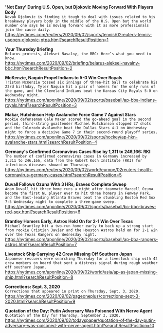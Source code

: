 **'Not Easy' During U.S. Open, but Djokovic Moving Forward With Players Body**\
`Novak Djokovic is finding it tough to deal with issues related to his breakaway players body in the middle of the U.S. Open but the world number one says he is moving forward with it as more professionals join the cause daily.`\
https://nytimes.com/reuters/2020/09/02/sports/tennis/02reuters-tennis-usopen-djokovic-ptpa.html?searchResultPosition=1

**Your Thursday Briefing**\
`Belarus protests, Aleksei Navalny, the BBC: Here’s what you need to know.`\
https://nytimes.com/2020/09/02/briefing/belarus-aleksei-navalny-bbc.html?searchResultPosition=2

**McKenzie, Naquin Propel Indians to 5-0 Win Over Royals**\
`Triston McKenzie tossed six innings of three-hit ball to celebrate his 23rd birthday, Tyler Naquin hit a pair of homers for the only runs of the game, and the Cleveland Indians beat the Kansas City Royals 5-0 on Wednesday night.`\
https://nytimes.com/aponline/2020/09/02/sports/baseball/ap-bba-indians-royals.html?searchResultPosition=3

**Makar, Hutchinson Help Avalanche Force Game 7 Against Stars**\
`Rookie defenseman Cale Makar scored the go-ahead goal in the second period, third-string goaltender Michael Hutchinson stopped 27 shots and the Colorado Avalanche beat the Dallas Stars 4-1 on Wednesday night to force a decisive Game 7 in their second-round playoff series.`\
https://nytimes.com/aponline/2020/09/02/sports/hockey/ap-hkn-avalanche-stars.html?searchResultPosition=4

**Germany's Confirmed Coronavirus Cases Rise by 1,311 to 246,166: RKI**\
`The number of confirmed coronavirus cases in Germany increased by 1,311 to 246,166, data from the Robert Koch Institute (RKI) for infectious diseases showed on Thursday.`\
https://nytimes.com/reuters/2020/09/02/world/europe/02reuters-health-coronavirus-germany-cases.html?searchResultPosition=5

**Duvall Follows Ozuna With 3 HRs; Braves Complete Sweep**\
`Adam Duvall hit three home runs a night after teammate Marcell Ozuna become the first NL player ever to hit three homers in Fenway Park, and the East-leading Atlanta Braves beat the stumbling Boston Red Sox 7-5 Wednesday night to complete a three-game sweep. `\
https://nytimes.com/aponline/2020/09/02/sports/baseball/bc-bbo-braves-red-sox.html?searchResultPosition=6

**Brantley Homers Early, Astros Hold On for 2-1 Win Over Texas**\
`Michael Brantley hit a two-run homer early to back up a strong start from rookie Cristian Javier and the Houston Astros held on for 2-1 win over the Texas Rangers on Wednesday night. `\
https://nytimes.com/aponline/2020/09/02/sports/baseball/ap-bba-rangers-astros.html?searchResultPosition=7

**Livestock Ship Carrying 42 Crew Missing Off Southern Japan**\
`Japanese rescuers were searching Thursday for a livestock ship with 42 crew members on board that sent a distress signal during rough weather off southern Japan.`\
https://nytimes.com/aponline/2020/09/02/world/asia/ap-as-japan-missing-ship.html?searchResultPosition=8

**Corrections: Sept. 3, 2020**\
`Corrections that appeared in print on Thursday, Sept. 3, 2020.`\
https://nytimes.com/2020/09/02/pageoneplus/corrections-sept-3-2020.html?searchResultPosition=9

**Quotation of the Day: Putin Adversary Was Poisoned With Nerve Agent**\
`Quotation of the Day for Thursday, September 3, 2020.`\
https://nytimes.com/2020/09/02/todayspaper/quotation-of-the-day-putin-adversary-was-poisoned-with-nerve-agent.html?searchResultPosition=10

